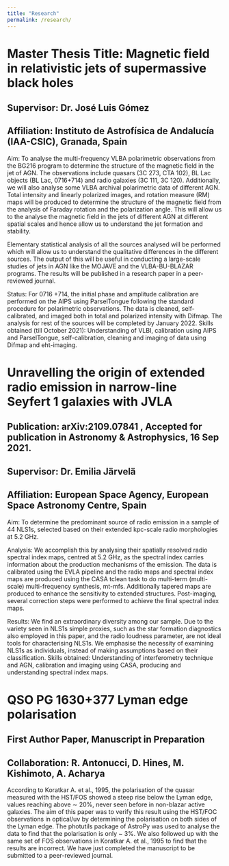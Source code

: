 ```yaml
---
title: "Research"
permalink: /research/
---
```


# Master Thesis Title: Magnetic field in relativistic jets of supermassive black holes

## Supervisor: Dr. José Luis Gómez

## Affiliation: Instituto de Astrofísica de Andalucía (IAA-CSIC), Granada, Spain

Aim: To analyse the multi-frequency VLBA polarimetric observations from the BG216 program to determine the structure of the magnetic field in the jet of AGN. The observations include quasars (3C 273, CTA 102), BL Lac objects (BL Lac, 0716+714) and radio galaxies (3C 111, 3C 120). Additionally, we will also analyse some VLBA archival polarimetric data of different AGN. Total intensity and linearly polarized images, and rotation measure (RM) maps will be produced to determine the structure of the magnetic field from the analysis of Faraday rotation and the polarization angle. This will allow us to the analyse the magnetic field in the jets of different AGN at different spatial scales and hence allow us to understand the jet formation and stability.

Elementary statistical analysis of all the sources analysed will be performed which will allow us to understand the qualitative differences in the different sources. The output of this will be useful in conducting a large-scale studies of jets in AGN like the MOJAVE and the VLBA-BU-BLAZAR programs. The results will be published in a research paper in a peer-reviewed journal.

Status: For 0716 +714, the initial phase and amplitude calibration are performed on the AIPS using ParselTongue following the standard procedure for polarimetric observations. The data is cleaned, self- calibrated, and imaged both in total and polarized intensity with Difmap. The analysis for rest of the sources will be completed by January 2022.
Skills obtained (till October 2021): Understanding of VLBI, calibration using AIPS and ParselTongue, self-calibration, cleaning and imaging of data using Difmap and eht-imaging.



# Unravelling the origin of extended radio emission in narrow-line Seyfert 1 galaxies with JVLA

## Publication: arXiv:2109.07841 , Accepted for publication in Astronomy & Astrophysics, 16 Sep 2021. 

## Supervisor: Dr. Emilia Järvelä

## Affiliation: European Space Agency, European Space Astronomy Centre, Spain

Aim: To determine the predominant source of radio emission in a sample of 44 NLS1s, selected based on their extended kpc-scale radio morphologies at 5.2 GHz.

Analysis: We accomplish this by analysing their spatially resolved radio spectral index maps, centred at 5.2 GHz, as the spectral index carries information about the production mechanisms of the emission. The data is calibrated using the EVLA pipeline and the radio maps and spectral index maps are produced using the CASA tclean task to do multi-term (multi-scale) multi-frequency synthesis, mt-mfs. Additionally tapered maps are produced to enhance the sensitivity to extended structures. Post-imaging, several correction steps were performed to achieve the final spectral index maps.

Results: We find an extraordinary diversity among our sample. Due to the variety seen in NLS1s simple proxies, such as the star formation diagnostics also employed in this paper, and the radio loudness parameter, are not ideal tools for characterising NLS1s. We emphasise the necessity of examining NLS1s as individuals, instead of making assumptions based on their classification.
Skills obtained: Understanding of interferometry technique and AGN, calibration and imaging using CASA, producing and understanding spectral index maps.


 
# QSO PG 1630+377 Lyman edge polarisation

## First Author Paper, Manuscript in Preparation

## Collaboration: R. Antonucci, D. Hines, M. Kishimoto, A. Acharya

According to Koratkar A. et al., 1995, the polarisation of the quasar measured with the HST/FOS showed a steep rise below the Lyman edge, values reaching above ∼ 20%, never seen before in non-blazar active galaxies. The aim of this paper was to verify this result using the HST/FOC observations in optical/uv by determining the polarisation on both sides of the Lyman edge. The photutils package of AstroPy was used to analyse the data to find that the polarisation is only ~ 3%. We also followed up with the same set of FOS observations in Koratkar A. et al., 1995 to find that the results are incorrect. We have just completed the manuscript to be submitted to a peer-reviewed journal.
